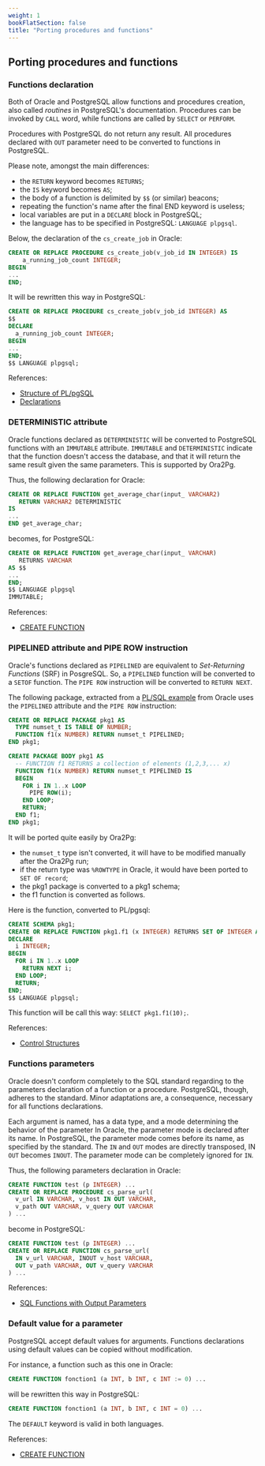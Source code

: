 ```yaml
---
weight: 1
bookFlatSection: false
title: "Porting procedures and functions"
---
```


## Porting procedures and functions

### Functions declaration

Both of Oracle and PostgreSQL allow functions and procedures creation, also
called _routines_ in PostgreSQL's documentation. Procedures can be invoked by
`CALL` word, while functions are called by `SELECT` or `PERFORM`.

Procedures with PostgreSQL do not return any result. All procedures declared 
with `OUT` parameter need to be converted to functions in PostgreSQL.

Please note, amongst the main differences:

* the `RETURN` keyword becomes `RETURNS`;
* the `IS` keyword becomes `AS`;
* the body of a function is delimited by `$$` (or similar) beacons;
* repeating the function's name after the final END keyword is useless;
* local variables are put in a `DECLARE` block in PostgreSQL;
* the language has to be specified in PostgreSQL: `LANGUAGE plpgsql`.

Below, the declaration of the `cs_create_job` in Oracle: 

```sql
CREATE OR REPLACE PROCEDURE cs_create_job(v_job_id IN INTEGER) IS
    a_running_job_count INTEGER;
BEGIN
...
END;
```

It will be rewritten this way in PostgreSQL:

```sql
CREATE OR REPLACE PROCEDURE cs_create_job(v_job_id INTEGER) AS
$$
DECLARE
  a_running_job_count INTEGER;
BEGIN
...
END;
$$ LANGUAGE plpgsql;
```

References:

* [Structure of PL/pgSQL](https://www.postgresql.org/docs/current/plpgsql-structure.html)
* [Declarations](https://www.postgresql.org/docs/current/plpgsql-declarations.html)

### DETERMINISTIC attribute

Oracle functions declared as `DETERMINISTIC` will be converted to PostgreSQL
functions with an `IMMUTABLE` attribute. `IMMUTABLE` and `DETERMINISTIC`
indicate that the function doesn't access the database, and that it will return
the same result given the same parameters. This is supported by Ora2Pg. 

Thus, the following declaration for Oracle:

```sql
CREATE OR REPLACE FUNCTION get_average_char(input_ VARCHAR2)
   RETURN VARCHAR2 DETERMINISTIC
IS
...
END get_average_char;
```

becomes, for PostgreSQL: 

```sql
CREATE OR REPLACE FUNCTION get_average_char(input_ VARCHAR)
   RETURNS VARCHAR
AS $$
...
END;
$$ LANGUAGE plpgsql
IMMUTABLE;
```

References:

* [CREATE FUNCTION](https://www.postgresql.org/docs/current/sql-createfunction.html)

### PIPELINED attribute and PIPE ROW instruction

Oracle's functions declared as `PIPELINED` are equivalent to _Set-Returning
Functions_ (SRF) in PosgreSQL. So, a `PIPELINED` function will be converted to a
`SETOF` function. The `PIPE ROW` instruction will be converted to `RETURN NEXT`.

The following package, extracted from a [PL/SQL example][LNPLS918] from Oracle
uses the `PIPELINED` attribute and the `PIPE ROW` instruction: 

[LNPLS918]: https://docs.oracle.com/cd/E11882_01/appdev.112/e25519/tuning.htm#LNPLS918

```sql
CREATE OR REPLACE PACKAGE pkg1 AS
  TYPE numset_t IS TABLE OF NUMBER;
  FUNCTION f1(x NUMBER) RETURN numset_t PIPELINED;
END pkg1;

CREATE PACKAGE BODY pkg1 AS
  -- FUNCTION f1 RETURNS a collection of elements (1,2,3,... x)
  FUNCTION f1(x NUMBER) RETURN numset_t PIPELINED IS
  BEGIN
    FOR i IN 1..x LOOP
      PIPE ROW(i);
    END LOOP;
    RETURN;
  END f1;
END pkg1;
```

It will be ported quite easily by Ora2Pg:

* the `numset_t` type isn't converted, it will have to be modified manually
  after the Ora2Pg run;
* if the return type was `%ROWTYPE` in Oracle, it would have been ported to `SET
  OF record`;
* the pkg1 package is converted to a pkg1 schema;
* the f1 function is converted as follows.

Here is the function, converted to PL/pgsql: 

```sql
CREATE SCHEMA pkg1;
CREATE OR REPLACE FUNCTION pkg1.f1 (x INTEGER) RETURNS SET OF INTEGER AS $$
DECLARE
  i INTEGER;
BEGIN
  FOR i IN 1..x LOOP
    RETURN NEXT i;
  END LOOP;
  RETURN;
END;
$$ LANGUAGE plpgsql;
```

This function will be call this way: `SELECT pkg1.f1(10);`. 

References:

* [Control Structures](https://www.postgresql.org/docs/current/plpgsql-control-structures.html)

### Functions parameters

Oracle doesn't conform completely to the SQL standard regarding to the
parameters declaration of a function or a procedure. PostgreSQL, though, adheres
to the standard. Minor adaptations are, a consequence, necessary for all
functions declarations.

Each argument is named, has a data type, and a mode determining the behavior of
the parameter In Oracle, the parameter mode is declared after its name. In
PostgreSQL, the parameter mode comes before its name, as specified by the
standard. The `IN` and `OUT` modes are directly transposed, IN `OUT` becomes
`INOUT`. The parameter mode can be completely ignored for `IN`.

Thus, the following parameters declaration in Oracle: 

```sql
CREATE FUNCTION test (p INTEGER) ...
CREATE OR REPLACE PROCEDURE cs_parse_url(
  v_url IN VARCHAR, v_host IN OUT VARCHAR, 
  v_path OUT VARCHAR, v_query OUT VARCHAR
) ...
```

become in PostgreSQL:

```sql
CREATE FUNCTION test (p INTEGER) ...
CREATE OR REPLACE FUNCTION cs_parse_url(
  IN v_url VARCHAR, INOUT v_host VARCHAR, 
  OUT v_path VARCHAR, OUT v_query VARCHAR
) ...
```

References:

* [SQL Functions with Output Parameters](https://www.postgresql.org/docs/current/xfunc-sql.html#XFUNC-OUTPUT-PARAMETERS)

### Default value for a parameter

PostgreSQL accept default values for arguments. Functions declarations using
default values can be copied without modification. 

For instance, a function such as this one in Oracle:

```sql
CREATE FUNCTION fonction1 (a INT, b INT, c INT := 0) ...
```

will be rewritten this way in PostgreSQL: 

```sql
CREATE FUNCTION fonction1 (a INT, b INT, c INT = 0) ...
```

The `DEFAULT` keyword is valid in both languages.

References:

* [CREATE FUNCTION](https://www.postgresql.org/docs/current/sql-createfunction.html)
